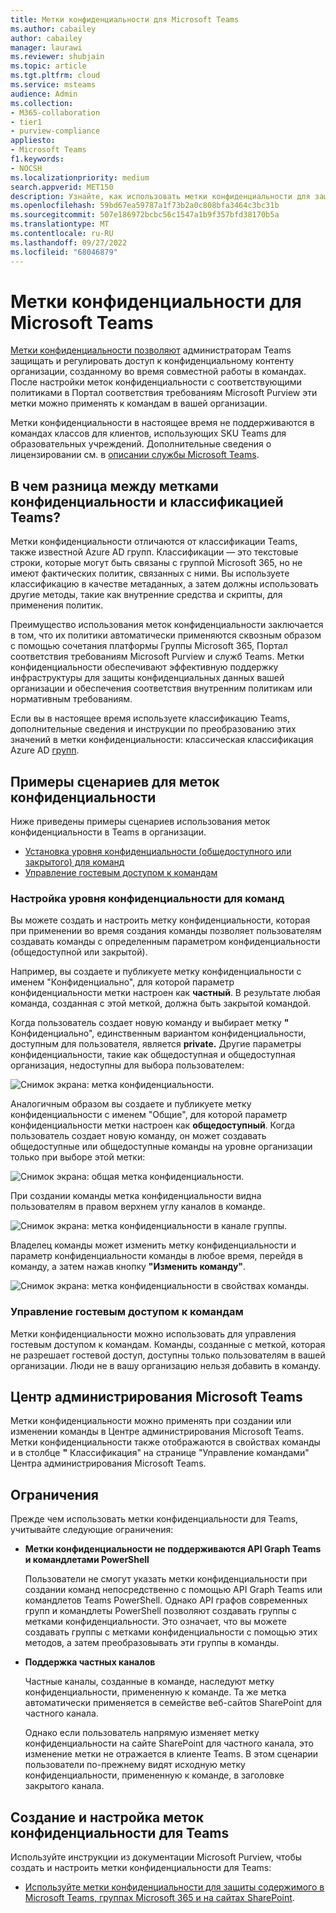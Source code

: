```yaml
---
title: Метки конфиденциальности для Microsoft Teams
ms.author: cabailey
author: cabailey
manager: laurawi
ms.reviewer: shubjain
ms.topic: article
ms.tgt.pltfrm: cloud
ms.service: msteams
audience: Admin
ms.collection:
- M365-collaboration
- tier1
- purview-compliance
appliesto:
- Microsoft Teams
f1.keywords:
- NOCSH
ms.localizationpriority: medium
search.appverid: MET150
description: Узнайте, как использовать метки конфиденциальности для защиты команд в Microsoft Teams.
ms.openlocfilehash: 59bd67ea59787a1f73b2a0c808bfa3464c3bc31b
ms.sourcegitcommit: 507e186972bcbc56c1547a1b9f357bfd38170b5a
ms.translationtype: MT
ms.contentlocale: ru-RU
ms.lasthandoff: 09/27/2022
ms.locfileid: "68046879"
---
```

# <a name="sensitivity-labels-for-microsoft-teams"></a>Метки конфиденциальности для Microsoft Teams

[Метки конфиденциальности позволяют](/microsoft-365/compliance/sensitivity-labels) администраторам Teams защищать и регулировать доступ к конфиденциальному контенту организации, созданному во время совместной работы в командах. После настройки меток конфиденциальности с соответствующими политиками в Портал соответствия требованиям Microsoft Purview эти метки можно применять к командам в вашей организации.[](/microsoft-365/compliance/go-to-the-securitycompliance-center)

Метки конфиденциальности в настоящее время не поддерживаются в командах классов для клиентов, использующих SKU Teams для образовательных учреждений. Дополнительные сведения о лицензировании см. в [описании службы Microsoft Teams](/office365/servicedescriptions/teams-service-description).

## <a name="whats-the-difference-between-sensitivity-labels-and-teams-classification"></a>В чем разница между метками конфиденциальности и классификацией Teams?

Метки конфиденциальности отличаются от классификации Teams, также известной Azure AD групп. Классификации — это текстовые строки, которые могут быть связаны с группой Microsoft 365, но не имеют фактических политик, связанных с ними. Вы используете классификацию в качестве метаданных, а затем должны использовать другие методы, такие как внутренние средства и скрипты, для применения политик.

Преимущество использования меток конфиденциальности заключается в том, что их политики автоматически применяются сквозным образом с помощью сочетания платформы Группы Microsoft 365, Портал соответствия требованиям Microsoft Purview и служб Teams. Метки конфиденциальности обеспечивают эффективную поддержку инфраструктуры для защиты конфиденциальных данных вашей организации и обеспечения соответствия внутренним политикам или нормативным требованиям.

Если вы в настоящее время используете классификацию Teams, дополнительные сведения и инструкции по преобразованию этих значений в метки конфиденциальности: классическая классификация Azure AD [групп](/microsoft-365/compliance/sensitivity-labels-teams-groups-sites#classic-azure-ad-group-classification).

## <a name="example-scenarios-for-sensitivity-labels"></a>Примеры сценариев для меток конфиденциальности

Ниже приведены примеры сценариев использования меток конфиденциальности в Teams в организации.

- [Установка уровня конфиденциальности (общедоступного или закрытого) для команд](#set-the-privacy-level-for-teams)
- [Управление гостевым доступом к командам](#control-guest-access-to-teams)

### <a name="set-the-privacy-level-for-teams"></a>Настройка уровня конфиденциальности для команд

Вы можете создать и настроить метку конфиденциальности, которая при применении во время создания команды позволяет пользователям создавать команды с определенным параметром конфиденциальности (общедоступной или закрытой).

Например, вы создаете и публикуете метку конфиденциальности с именем "Конфиденциально", для которой параметр конфиденциальности метки настроен как **частный**. В результате любая команда, созданная с этой меткой, должна быть закрытой командой. 

Когда пользователь создает новую команду и выбирает метку **"** Конфиденциально", единственным вариантом конфиденциальности, доступным для пользователя, является **private.** Другие параметры конфиденциальности, такие как общедоступная и общедоступная организация, недоступны для выбора пользователем:

![Снимок экрана: метка конфиденциальности.](media/sensitivity-labels-confidential-example.png)

Аналогичным образом вы создаете и публикуете метку конфиденциальности с именем "Общие", для которой параметр конфиденциальности метки настроен как **общедоступный**. Когда пользователь создает новую команду, он может создавать общедоступные или общедоступные команды на уровне организации только при выборе этой метки:

![Снимок экрана: общая метка конфиденциальности.](media/sensitivity-labels-general-example.png)

При создании команды метка конфиденциальности видна пользователям в правом верхнем углу каналов в команде. 

![Снимок экрана: метка конфиденциальности в канале группы.](media/sensitivity-labels-channel.png)

Владелец команды может изменить метку конфиденциальности и параметр конфиденциальности команды в любое время, перейдя в команду, а затем нажав кнопку **"Изменить команду"**.

![Снимок экрана: метка конфиденциальности в свойствах команды.](media/sensitivity-labels-edit-team.png)

### <a name="control-guest-access-to-teams"></a>Управление гостевым доступом к командам

Метки конфиденциальности можно использовать для управления гостевым доступом к командам. Команды, созданные с меткой, которая не разрешает гостевой доступ, доступны только пользователям в вашей организации. Люди не в вашу организацию нельзя добавить в команду.

## <a name="microsoft-teams-admin-center"></a>Центр администрирования Microsoft Teams

Метки конфиденциальности можно применять при создании или изменении команды в Центре администрирования Microsoft Teams. Метки конфиденциальности также отображаются в свойствах команды и в столбце **"** Классификация"  на странице "Управление командами" Центра администрирования Microsoft Teams.

## <a name="limitations"></a>Ограничения

Прежде чем использовать метки конфиденциальности для Teams, учитывайте следующие ограничения:

- **Метки конфиденциальности не поддерживаются API Graph Teams и командлетами PowerShell**
    
    Пользователи не смогут указать метки конфиденциальности при создании команд непосредственно с помощью API Graph Teams или командлетов Teams PowerShell. Однако API графов современных групп и командлеты PowerShell позволяют создавать группы с метками конфиденциальности. Это означает, что вы можете создавать группы с метками конфиденциальности с помощью этих методов, а затем преобразовывать эти группы в команды.

- **Поддержка частных каналов**
    
    Частные каналы, созданные в команде, наследуют метку конфиденциальности, примененную к команде. Та же метка автоматически применяется в семействе веб-сайтов SharePoint для частного канала.
    
    Однако если пользователь напрямую изменяет метку конфиденциальности на сайте SharePoint для частного канала, это изменение метки не отражается в клиенте Teams. В этом сценарии пользователи по-прежнему видят исходную метку конфиденциальности, примененную к команде, в заголовке закрытого канала.

## <a name="how-to-create-and-configure-sensitivity-labels-for-teams"></a>Создание и настройка меток конфиденциальности для Teams

Используйте инструкции из документации Microsoft Purview, чтобы создать и настроить метки конфиденциальности для Teams: 

- [Используйте метки конфиденциальности для защиты содержимого в Microsoft Teams, группах Microsoft 365 и на сайтах SharePoint](/microsoft-365/compliance/sensitivity-labels-teams-groups-sites).
